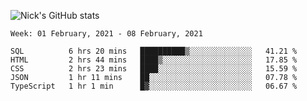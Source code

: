 ![Nick's GitHub stats](https://github-readme-stats.vercel.app/api?username=nickdark&theme=vue&show_icons=true)


<!--START_SECTION:waka-->
```text
Week: 01 February, 2021 - 08 February, 2021

SQL          6 hrs 20 mins   ██████████▒░░░░░░░░░░░░░░   41.21 % 
HTML         2 hrs 44 mins   ████▒░░░░░░░░░░░░░░░░░░░░   17.85 % 
CSS          2 hrs 23 mins   ████░░░░░░░░░░░░░░░░░░░░░   15.59 % 
JSON         1 hr 11 mins    ██░░░░░░░░░░░░░░░░░░░░░░░   07.78 % 
TypeScript   1 hr 1 min      █▓░░░░░░░░░░░░░░░░░░░░░░░   06.67 % 
```
<!--END_SECTION:waka-->

<!--
**nickdark/nickdark** is a ✨ _special_ ✨ repository because its `README.md` (this file) appears on your GitHub profile.

Here are some ideas to get you started:

- 🔭 I’m currently working on ...
- 🌱 I’m currently learning ...
- 👯 I’m looking to collaborate on ...
- 🤔 I’m looking for help with ...
- 💬 Ask me about ...
- 📫 How to reach me: ...
- 😄 Pronouns: ...
- ⚡ Fun fact: ...
-->
